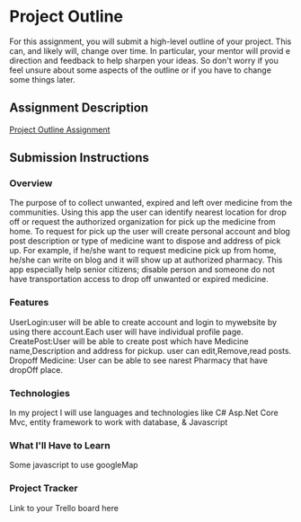 # Project Outline
For this assignment, you will submit a high-level outline of your project. This can, and likely will, change over time. In particular, your mentor will provid e direction and feedback to help sharpen your ideas. So don't worry if you feel unsure about some aspects of the outline or if you have to change some things later.

## Assignment Description
[Project Outline Assignment](https://education.launchcode.org/liftoff/modules/assignments/project-outline)

## Submission Instructions

### Overview
The purpose of to collect unwanted, expired and left over medicine from the communities. Using this app the user can identify nearest location for drop off or request the authorized organization for pick up the medicine from home. To request for pick up the user will create personal account and blog post description or type of medicine want to dispose and address of pick up. For example, if he/she want to request medicine pick up from home, he/she can write on blog and it will show up at authorized pharmacy. This app especially help senior citizens; disable person and someone do not have transportation access to drop off unwanted or expired medicine.
### Features
UserLogin:user will be able to create account  and login to mywebsite by using there account.Each user will have individual profile page.
CreatePost:User will be able to create post which have Medicine name,Description and address for pickup. user can edit,Remove,read posts.
Dropoff Medicine: User can be able to see narest Pharmacy that have dropOff place.
### Technologies
In my project I will use languages and technologies like
C# Asp.Net Core Mvc, 
entity framework to work with database, &
Javascript 
### What I'll Have to Learn
Some javascript to use googleMap
### Project Tracker
Link to your Trello board here
